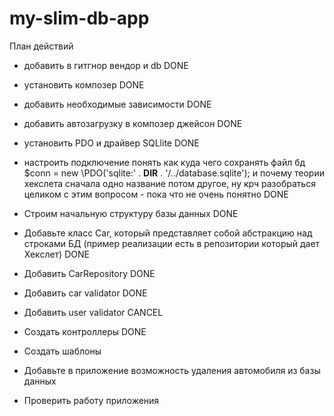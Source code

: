# my-slim-db-app

План действий
- добавить в гитгнор вендор и db DONE
- установить композер DONE
- добавить необходимые зависимости DONE
- добавить автозагрузку в композер джейсон DONE
- установить PDO и драйвер SQLlite DONE
- настроить подключение
понять как куда чего сохранять файл бд
$conn = new \PDO('sqlite:' . __DIR__ . '/../database.sqlite');
и почему теории хекслета сначала одно название потом другое, ну крч разобраться целиком
с этим вопросом - пока что не очень понятно DONE

- Строим начальную структуру базы данных DONE
- Добавьте класс Car, который представляет собой абстракцию над строками БД (пример реализации есть в
репозитории который дает Хекслет) DONE
- Добавить CarRepository DONE
- Добавить car validator DONE
- Добавить user validator CANCEL
- Создать контроллеры DONE
- Создать шаблоны
- Добавьте в приложение возможность удаления автомобиля из базы данных
- Проверить работу приложения
 